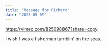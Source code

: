 ```yaml
---
title: "Message for Richard"
date: "2023-05-09"
---
```


https://vimeo.com/825098867?share=copy

I wish I was a fisherman tumblin' on the seas..
